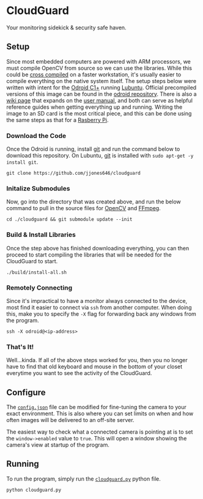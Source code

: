 # CloudGuard

Your monitoring sidekick &amp; security safe haven.


## Setup

Since most embedded computers are powered with ARM processors, we must compile OpenCV from source so we can use the libraries. While this could be [cross compiled](https://github.com/Itseez/opencv/tree/master/platforms) on a faster workstation, it's usually easier to compile everything on the native system itself. The setup steps below were written with intent for the [Odroid C1+](http://ameridroid.com/products/odroid-c1) running [Lubuntu](http://lubuntu.net/). Official precompiled versions of this image can be found in the [odroid repository](https://odroid.in/ubuntu_14.04lts/). There is also a [wiki page](http://odroid.com/dokuwiki/doku.php?id=en:odroid-c1) that expands on the [user manual](http://magazine.odroid.com/assets/manual/c1/pdf/odroid-c1-user-manual.pdf), and both can serve as helpful reference guides when getting everything up and running. Writing the image to an SD card is the most critical piece, and this can be done using the same steps as that for a [Rasberry Pi](https://www.raspberrypi.org/documentation/installation/installing-images/linux.md).


### Download the Code

Once the Odroid is running, install [git](https://git-scm.com/) and run the command below to download this repository. On Lubuntu, [git](https://git-scm.com/) is installed with `sudo apt-get -y install git`.

```
git clone https://github.com/jjones646/cloudguard
```

### Initalize Submodules

Now, go into the directory that was created above, and run the below command to pull in the source files for [OpenCV](https://github.com/Itseez/opencv) and [FFmpeg](https://github.com/FFmpeg/FFmpeg).

```
cd ./cloudguard && git submodule update --init
```

### Build & Install Libraries

Once the step above has finished downloading everything, you can then proceed to start compiling the libraries that will be needed for the CloudGuard to start.

```
./build/install-all.sh
```

### Remotely Connecting

Since it's impractical to have a monitor always connected to the device, most find it easier to connect via `ssh` from another computer. When doing this, make you to specify the `-X` flag for forwarding back any windows from the program.

```
ssh -X odroid@<ip-address>
```

### That's It!

Well...kinda. If all of the above steps worked for you, then you no longer have to find that old keyboard and mouse in the bottom of your closet everytime you want to see the activity of the CloudGuard.


## Configure

The [`config.json`](./config.json) file can be modified for fine-tuning the camera to your exact environment. This is also where you can set limits on when and how often images will be delivered to an off-site server.

The easiest way to check what a connected camera is pointing at is to set the `window->enabled` value to `true`. This will open a window showing the camera's view at startup of the program.


## Running

To run the program, simply run the [`cloudguard.py`](./cloudguard.py) python file.

```
python cloudguard.py
```
